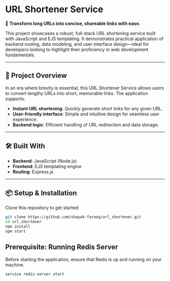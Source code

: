 # URL Shortener Service

🔗 **Transform long URLs into concise, shareable links with ease.**

This project showcases a robust, full-stack URL shortening service built with JavaScript and EJS templating. It demonstrates practical application of backend routing, data modeling, and user interface design—ideal for developers looking to highlight their proficiency in web development fundamentals.

---

## 🚀 Project Overview

In an era where brevity is essential, this URL Shortener Service allows users to convert lengthy URLs into short, memorable links. The application supports:

- **Instant URL shortening**: Quickly generate short links for any given URL.
- **User-friendly interface**: Simple and intuitive design for seamless user experience.
- **Backend logic**: Efficient handling of URL redirection and data storage.

---

## 🛠️ Built With

- **Backend**: JavaScript (Node.js)
- **Frontend**: EJS templating engine
- **Routing**: Express.js

---

## 📦 Setup & Installation

Clone this repository to get started:

```bash
git clone https://github.com/shayak-farooq/url_shortener.git
cd url_shortener
npm install
npm start
```
## Prerequisite: Running Redis Server

Before starting the application, ensure that Redis is up and running on your machine.
```bash
service redis-server start